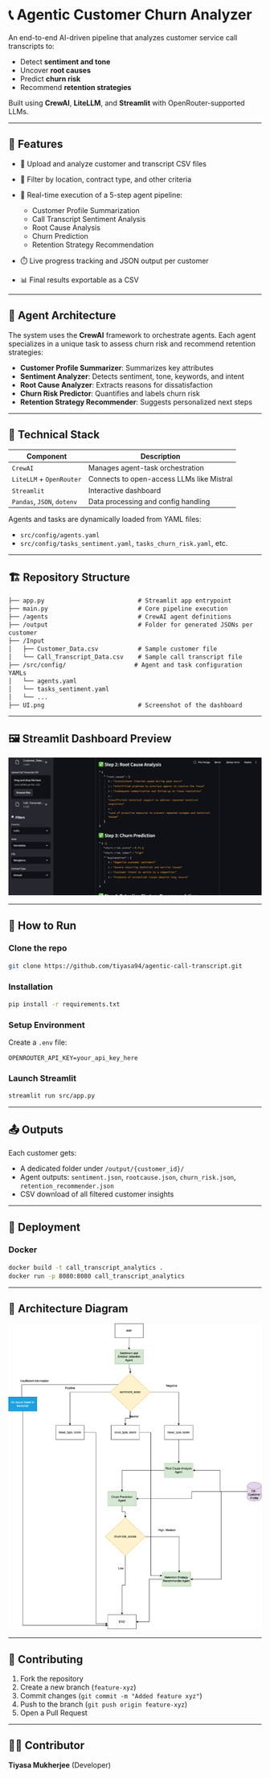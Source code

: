# 📞 Agentic Customer Churn Analyzer

An end-to-end AI-driven pipeline that analyzes customer service call transcripts to:

* Detect **sentiment and tone**
* Uncover **root causes**
* Predict **churn risk**
* Recommend **retention strategies**

Built using **CrewAI**, **LiteLLM**, and **Streamlit** with OpenRouter-supported LLMs.

---

## 🎯 Features

* 📁 Upload and analyze customer and transcript CSV files
* 🔎 Filter by location, contract type, and other criteria
* 🤖 Real-time execution of a 5-step agent pipeline:

  * Customer Profile Summarization
  * Call Transcript Sentiment Analysis
  * Root Cause Analysis
  * Churn Prediction
  * Retention Strategy Recommendation
* ⏱️ Live progress tracking and JSON output per customer
* 📊 Final results exportable as a CSV

---

## 🧠 Agent Architecture

The system uses the **CrewAI** framework to orchestrate agents. Each agent specializes in a unique task to assess churn risk and recommend retention strategies:

* **Customer Profile Summarizer**: Summarizes key attributes
* **Sentiment Analyzer**: Detects sentiment, tone, keywords, and intent
* **Root Cause Analyzer**: Extracts reasons for dissatisfaction
* **Churn Risk Predictor**: Quantifies and labels churn risk
* **Retention Strategy Recommender**: Suggests personalized next steps

---

## 🧩 Technical Stack

| Component                  | Description                               |
| -------------------------- | ----------------------------------------- |
| `CrewAI`                   | Manages agent-task orchestration          |
| `LiteLLM` + `OpenRouter`   | Connects to open-access LLMs like Mistral |
| `Streamlit`                | Interactive dashboard                     |
| `Pandas`, `JSON`, `dotenv` | Data processing and config handling       |

Agents and tasks are dynamically loaded from YAML files:

* `src/config/agents.yaml`
* `src/config/tasks_sentiment.yaml`, `tasks_churn_risk.yaml`, etc.

---

## 🏗️ Repository Structure

```
├── app.py                          # Streamlit app entrypoint
├── main.py                         # Core pipeline execution
├── /agents                         # CrewAI agent definitions
├── /output                         # Folder for generated JSONs per customer
├── /Input
│   ├── Customer_Data.csv           # Sample customer file
│   └── Call_Transcript_Data.csv    # Sample call transcript file
├── /src/config/                   # Agent and task configuration YAMLs
│   └── agents.yaml
│   └── tasks_sentiment.yaml
│   └── ...
├── UI.png                          # Screenshot of the dashboard
```

---

## 🖼️ Streamlit Dashboard Preview

![Streamlit UI Preview](./UI.png)

---

## 🧪 How to Run

### Clone the repo

```bash
git clone https://github.com/tiyasa94/agentic-call-transcript.git
```

### Installation

```bash
pip install -r requirements.txt
```

### Setup Environment

Create a `.env` file:

```env
OPENROUTER_API_KEY=your_api_key_here
```

### Launch Streamlit

```bash
streamlit run src/app.py
```

---

## 📤 Outputs

Each customer gets:

* A dedicated folder under `/output/{customer_id}/`
* Agent outputs: `sentiment.json`, `rootcause.json`, `churn_risk.json`, `retention_recommender.json`
* CSV download of all filtered customer insights

---

## 🚀 Deployment

### Docker

```bash
docker build -t call_transcript_analytics .
docker run -p 8080:8080 call_transcript_analytics
```

---

## 🧠 Architecture Diagram

![Architecture Diagram](docs/churn_prediction_workflow.png)

---

## 🙌 Contributing

1. Fork the repository
2. Create a new branch (`feature-xyz`)
3. Commit changes (`git commit -m "Added feature xyz"`)
4. Push to the branch (`git push origin feature-xyz`)
5. Open a Pull Request

---

## 👩‍💻 Contributor

**Tiyasa Mukherjee** (Developer)
